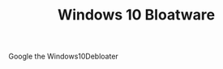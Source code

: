 ﻿---
title: " Windows 10 Bloatware"
metaTitle: " Windows 10 Bloatware"
metaDescription: " Windows 10 Bloatware"
---

Google the
Windows10Debloater
